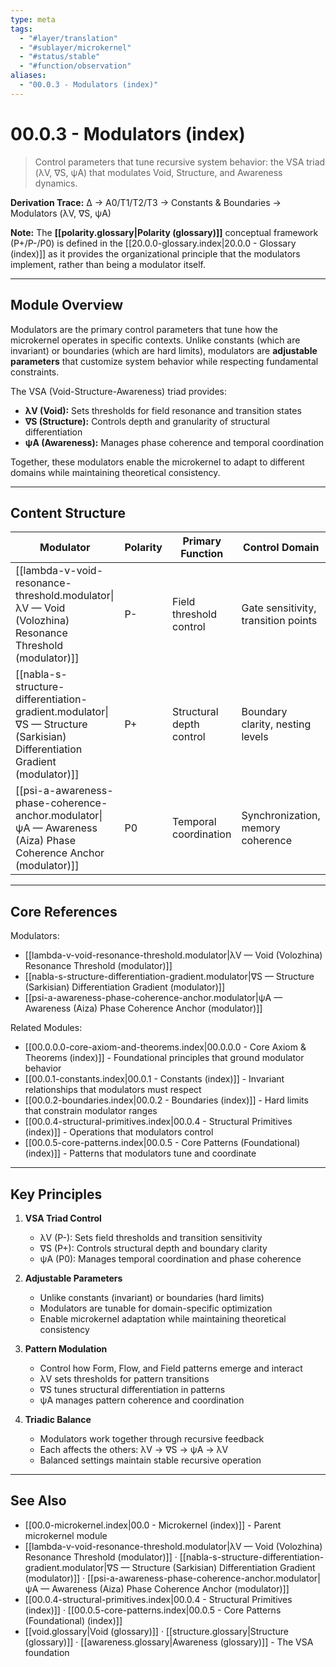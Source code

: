 ```yaml
---
type: meta
tags:
  - "#layer/translation"
  - "#sublayer/microkernel"
  - "#status/stable"
  - "#function/observation"
aliases:
  - "00.0.3 - Modulators (index)"
---
```


# 00.0.3 - Modulators (index)

> Control parameters that tune recursive system behavior: the VSA triad (λV, ∇S, ψA) that modulates Void, Structure, and Awareness dynamics.

**Derivation Trace:** ∆ → A0/T1/T2/T3 → Constants & Boundaries → Modulators (λV, ∇S, ψA)

**Note:** The **[[polarity.glossary|Polarity (glossary)]]** conceptual framework (P+/P-/P0) is defined in the [[20.0.0-glossary.index|20.0.0 - Glossary (index)]] as it provides the organizational principle that the modulators implement, rather than being a modulator itself.

---

## Module Overview

Modulators are the primary control parameters that tune how the microkernel operates in specific contexts. Unlike constants (which are invariant) or boundaries (which are hard limits), modulators are **adjustable parameters** that customize system behavior while respecting fundamental constraints.

The VSA (Void-Structure-Awareness) triad provides:
- **λV (Void):** Sets thresholds for field resonance and transition states
- **∇S (Structure):** Controls depth and granularity of structural differentiation
- **ψA (Awareness):** Manages phase coherence and temporal coordination

Together, these modulators enable the microkernel to adapt to different domains while maintaining theoretical consistency.

---

## Content Structure

| Modulator | Polarity | Primary Function | Control Domain |
|-----------|----------|------------------|----------------|
| [[lambda-v-void-resonance-threshold.modulator\|λV — Void (Volozhina) Resonance Threshold (modulator)]] | P- | Field threshold control | Gate sensitivity, transition points |
| [[nabla-s-structure-differentiation-gradient.modulator\|∇S — Structure (Sarkisian) Differentiation Gradient (modulator)]] | P+ | Structural depth control | Boundary clarity, nesting levels |
| [[psi-a-awareness-phase-coherence-anchor.modulator\|ψA — Awareness (Aiza) Phase Coherence Anchor (modulator)]] | P0 | Temporal coordination | Synchronization, memory coherence |

---

## Core References

Modulators:
- [[lambda-v-void-resonance-threshold.modulator|λV — Void (Volozhina) Resonance Threshold (modulator)]]
- [[nabla-s-structure-differentiation-gradient.modulator|∇S — Structure (Sarkisian) Differentiation Gradient (modulator)]]
- [[psi-a-awareness-phase-coherence-anchor.modulator|ψA — Awareness (Aiza) Phase Coherence Anchor (modulator)]]

Related Modules:
- [[00.0.0.0-core-axiom-and-theorems.index|00.0.0.0 - Core Axiom & Theorems (index)]] - Foundational principles that ground modulator behavior
- [[00.0.1-constants.index|00.0.1 - Constants (index)]] - Invariant relationships that modulators must respect
- [[00.0.2-boundaries.index|00.0.2 - Boundaries (index)]] - Hard limits that constrain modulator ranges
- [[00.0.4-structural-primitives.index|00.0.4 - Structural Primitives (index)]] - Operations that modulators control
- [[00.0.5-core-patterns.index|00.0.5 - Core Patterns (Foundational) (index)]] - Patterns that modulators tune and coordinate

---

## Key Principles

1. **VSA Triad Control**
   - λV (P-): Sets field thresholds and transition sensitivity
   - ∇S (P+): Controls structural depth and boundary clarity
   - ψA (P0): Manages temporal coordination and phase coherence

2. **Adjustable Parameters**
   - Unlike constants (invariant) or boundaries (hard limits)
   - Modulators are tunable for domain-specific optimization
   - Enable microkernel adaptation while maintaining theoretical consistency

3. **Pattern Modulation**
   - Control how Form, Flow, and Field patterns emerge and interact
   - λV sets thresholds for pattern transitions
   - ∇S tunes structural differentiation in patterns
   - ψA manages pattern coherence and coordination

4. **Triadic Balance**
   - Modulators work together through recursive feedback
   - Each affects the others: λV → ∇S → ψA → λV
   - Balanced settings maintain stable recursive operation

---

## See Also

- [[00.0-microkernel.index|00.0 - Microkernel (index)]] - Parent microkernel module
- [[lambda-v-void-resonance-threshold.modulator|λV — Void (Volozhina) Resonance Threshold (modulator)]] · [[nabla-s-structure-differentiation-gradient.modulator|∇S — Structure (Sarkisian) Differentiation Gradient (modulator)]] · [[psi-a-awareness-phase-coherence-anchor.modulator|ψA — Awareness (Aiza) Phase Coherence Anchor (modulator)]]
- [[00.0.4-structural-primitives.index|00.0.4 - Structural Primitives (index)]] · [[00.0.5-core-patterns.index|00.0.5 - Core Patterns (Foundational) (index)]]
- [[void.glossary|Void (glossary)]] · [[structure.glossary|Structure (glossary)]] · [[awareness.glossary|Awareness (glossary)]] - The VSA foundation